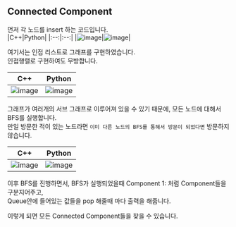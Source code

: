 ## Connected Component  
먼저 각 노드를 insert 하는 코드입니다.  
|C++|Python|
|:--:|:--:|
|![image](https://user-images.githubusercontent.com/46666296/138903145-4f297794-9dce-4cd4-8623-e921c1d750ff.png)|![image](https://user-images.githubusercontent.com/46666296/138903038-28508e79-5594-41e4-bae2-a67052ed38a1.png)|  


여기서는 인접 리스트로 그래프를 구현하였습니다.  
인접행렬로 구현하여도 무방합니다.  

|C++|Python|
|:--:|:--:|
|![image](https://user-images.githubusercontent.com/46666296/138903596-a255604c-799c-49d1-9394-12151997971d.png)|![image](https://user-images.githubusercontent.com/46666296/138903863-8c83e9f9-d8fe-4cab-8eee-cea2a7b74baa.png)|  

그래프가 여러개의 서브 그래프로 이루어져 있을 수 있기 때문에, 모든 노드에 대해서 BFS를 실행합니다.  
만일 방문한 적이 있는 노드라면 ```이미 다른 노드의 BFS를 통해서 방문이 되었다면``` 방문하지 않습니다.  

|C++|Python|
|:--:|:--:|
|![image](https://user-images.githubusercontent.com/46666296/138907281-bbaef34a-832a-4fed-a030-b7c38e4078e0.png)|![image](https://user-images.githubusercontent.com/46666296/138907342-def9597d-368f-4976-aadc-b6d506ddbe66.png)|  

이후 BFS를 진행하면서, BFS가 실행되었을때 Component 1: 처럼 Component들을 구분지어주고,  
Queue안에 들어있는 값들을 pop 해줄때 마다 출력을 해줍니다.  


이렇게 되면 모든 Connected Component들을 찾을 수 있습니다.  
